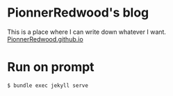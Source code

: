 # PionnerRedwood's blog
This is a place where I can write down whatever I want. 
[PionnerRedwood.github.io](https://pioneerredwood.github.io/)

# Run on prompt
```
$ bundle exec jekyll serve
```
